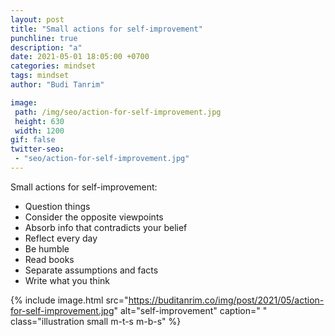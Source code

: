 ```yaml
---
layout: post
title: "Small actions for self-improvement"
punchline: true
description: "a"
date: 2021-05-01 18:05:00 +0700
categories: mindset
tags: mindset
author: "Budi Tanrim"

image:
 path: /img/seo/action-for-self-improvement.jpg
 height: 630
 width: 1200
gif: false
twitter-seo: 
 - "seo/action-for-self-improvement.jpg"
---
```


Small actions for self-improvement:

- Question things
- Consider the opposite viewpoints
- Absorb info that contradicts your belief
- Reflect every day
- Be humble
- Read books
- Separate assumptions and facts
- Write what you think


{% include image.html 
src="https://buditanrim.co/img/post/2021/05/action-for-self-improvement.jpg" 
alt="self-improvement" 
caption=" "
class="illustration small m-t-s m-b-s" %}

